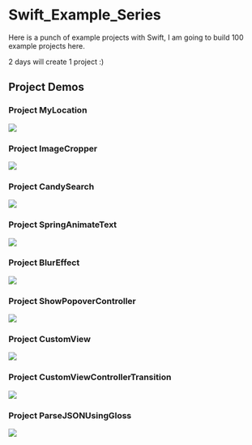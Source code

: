 # Swift_Example_Series

Here is a punch of example projects with Swift, I am going to build 100 example projects here. 

2 days will create 1 project :)

## Project Demos

### Project MyLocation

![](MyLocation.gif)

### Project ImageCropper

![](ImageCropper.gif)

### Project CandySearch

![](CandySearch.gif)

### Project SpringAnimateText

![](SpringAnimateText.gif)

### Project BlurEffect

![](BlurEffect.gif)

### Project ShowPopoverController

![](ShowPopoverController.png)

### Project CustomView

![](CustomView.gif)

### Project CustomViewControllerTransition

![](CustomViewControllerTransition.gif)

### Project ParseJSONUsingGloss

![](ParseJSONUsingGloss.png)
